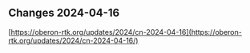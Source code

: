 ## Changes 2024-04-16

[https://oberon-rtk.org/updates/2024/cn-2024-04-16](https://oberon-rtk.org/updates/2024/cn-2024-04-16/)
